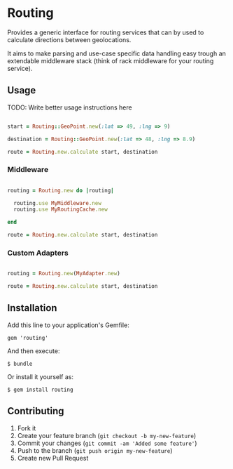 # Routing

Provides a generic interface for routing services that can by used to calculate directions between geolocations.

It aims to make parsing and use-case specific data handling easy trough an extendable middleware stack (think of rack middleware for your routing service).

## Usage

TODO: Write better usage instructions here

```ruby

start = Routing::GeoPoint.new(:lat => 49, :lng => 9)

destination = Routing::GeoPoint.new(:lat => 48, :lng => 8.9)

route = Routing.new.calculate start, destination

```

### Middleware

```ruby

routing = Routing.new do |routing|

  routing.use MyMiddleware.new
  routing.use MyRoutingCache.new

end

route = Routing.new.calculate start, destination

```

### Custom Adapters

```ruby

routing = Routing.new(MyAdapter.new)

route = Routing.new.calculate start, destination

```

## Installation

Add this line to your application's Gemfile:

    gem 'routing'

And then execute:

    $ bundle

Or install it yourself as:

    $ gem install routing

## Contributing

1. Fork it
2. Create your feature branch (`git checkout -b my-new-feature`)
3. Commit your changes (`git commit -am 'Added some feature'`)
4. Push to the branch (`git push origin my-new-feature`)
5. Create new Pull Request
